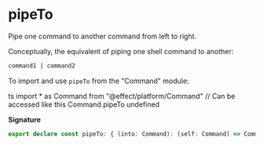 # pipeTo

Pipe one command to another command from left to right.

Conceptually, the equivalent of piping one shell command to another:

```sh
command1 | command2
```

To import and use `pipeTo` from the "Command" module:

ts
import \* as Command from "@effect/platform/Command"
// Can be accessed like this
Command.pipeTo
undefined

**Signature**

```ts
export declare const pipeTo: { (into: Command): (self: Command) => Command; (self: Command, into: Command): Command }
```
